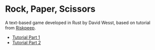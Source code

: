 # Rock, Paper, Scissors
A text-based game developed in Rust by David Wesst, based on tutorial from [Riskpeep](https://www.riskpeep.com/).

- [Tutorial Part 1](https://www.riskpeep.com/2022/07/rock-paper-scissors.html)
- [Tutorial Part 2](https://www.riskpeep.com/2022/07/rock-paper-scissors-game-in-rust-ii.html)